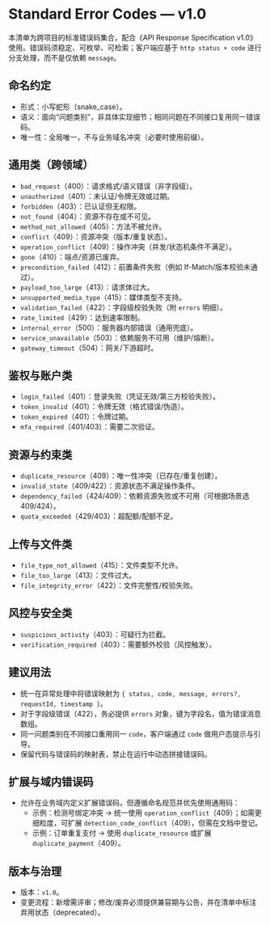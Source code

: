 # Standard Error Codes — v1.0

本清单为跨项目的标准错误码集合，配合《API Response Specification v1.0》使用。错误码须稳定、可枚举、可检索；客户端应基于 `http status + code` 进行分支处理，而不是仅依赖 `message`。

## 命名约定
- 形式：小写蛇形（snake_case）。
- 语义：面向“问题类别”，非具体实现细节；相同问题在不同接口复用同一错误码。
- 唯一性：全局唯一，不与业务域名冲突（必要时使用前缀）。

## 通用类（跨领域）
- `bad_request`（400）：请求格式/语义错误（非字段级）。
- `unauthorized`（401）：未认证/令牌无效或过期。
- `forbidden`（403）：已认证但无权限。
- `not_found`（404）：资源不存在或不可见。
- `method_not_allowed`（405）：方法不被允许。
- `conflict`（409）：资源冲突（版本/重复状态）。
- `operation_conflict`（409）：操作冲突（并发/状态机条件不满足）。
- `gone`（410）：端点/资源已废弃。
- `precondition_failed`（412）：前置条件失败（例如 If-Match/版本校验未通过）。
- `payload_too_large`（413）：请求体过大。
- `unsupported_media_type`（415）：媒体类型不支持。
- `validation_failed`（422）：字段级校验失败（附 `errors` 明细）。
- `rate_limited`（429）：达到速率限制。
- `internal_error`（500）：服务器内部错误（通用兜底）。
- `service_unavailable`（503）：依赖服务不可用（维护/熔断）。
- `gateway_timeout`（504）：网关/下游超时。

## 鉴权与账户类
- `login_failed`（401）：登录失败（凭证无效/第三方校验失败）。
- `token_invalid`（401）：令牌无效（格式错误/伪造）。
- `token_expired`（401）：令牌过期。
- `mfa_required`（401/403）：需要二次验证。

## 资源与约束类
- `duplicate_resource`（409）：唯一性冲突（已存在/重复创建）。
- `invalid_state`（409/422）：资源状态不满足操作条件。
- `dependency_failed`（424/409）：依赖资源失败或不可用（可根据场景选 409/424）。
- `quota_exceeded`（429/403）：超配额/配额不足。

## 上传与文件类
- `file_type_not_allowed`（415）：文件类型不允许。
- `file_too_large`（413）：文件过大。
- `file_integrity_error`（422）：文件完整性/校验失败。

## 风控与安全类
- `suspicious_activity`（403）：可疑行为拦截。
- `verification_required`（403）：需要额外校验（风控触发）。

## 建议用法
- 统一在异常处理中将错误映射为 `{ status, code, message, errors?, requestId, timestamp }`。
- 对于字段级错误（422），务必提供 `errors` 对象，键为字段名，值为错误消息数组。
- 同一问题类别在不同接口重用同一 `code`，客户端通过 `code` 做用户态提示与引导。
- 保留代码与错误码的映射表，禁止在运行中动态拼接错误码。

## 扩展与域内错误码
- 允许在业务域内定义扩展错误码，但遵循命名规范并优先使用通用码：
  - 示例：检测号绑定冲突 → 统一使用 `operation_conflict`（409）；如需更细粒度，可扩展 `detection_code_conflict`（409），但需在文档中登记。
  - 示例：订单重复支付 → 使用 `duplicate_resource` 或扩展 `duplicate_payment`（409）。

## 版本与治理
- 版本：`v1.0`。
- 变更流程：新增需评审；修改/废弃必须提供兼容期与公告，并在清单中标注弃用状态（deprecated）。

